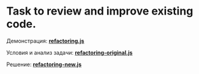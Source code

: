 # Task to review and improve existing code.

Демонстрация:
**[refactoring.js](https://github.com/zmnv/payment-terminal/blob/master/refactoring/refactoring.js)**

Условия и анализ задачи:
**[refactoring-original.js](https://github.com/zmnv/payment-terminal/blob/master/refactoring/refactoring-original.js)**

Решение:
**[refactoring-new.js](https://github.com/zmnv/payment-terminal/blob/master/refactoring/refactoring-new.js)**


